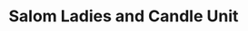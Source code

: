 ---
title: "Salom Ladies and Candle Unit"
url: /kollam/salom-ladies-and-candle-unit/
shop: candles
---